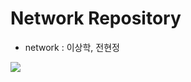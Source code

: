 <h1> Network Repository</h1>

- network : 이상학, 전현정

<a href="https://github.com/Purple-Print/log-server"><img src="https://img.shields.io/badge/log-server-3DDC84?style=flat-square&logo=Blogger&logoColor=white"/></a>

